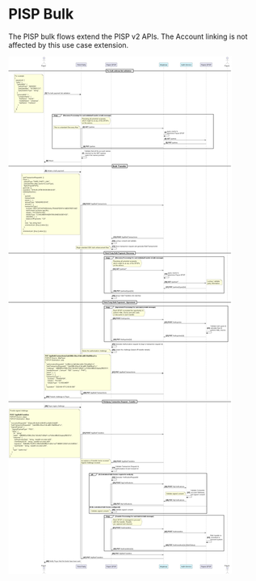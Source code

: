 # PISP Bulk
The PISP bulk flows extend the PISP v2 APIs.
The Account linking is not affected by this use case extension.

![Sequence Diagram](./docs/PISPBulkSummary_v2.0/PISPBulkSummary_v2.0.png)

